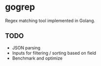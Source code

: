 # gogrep
Regex matching tool implemented in Golang.

## TODO
- JSON parsing
- Inputs for filtering / sorting based on field
- Benchmark and optimize